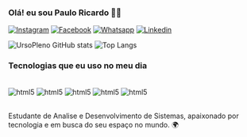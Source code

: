 ### Olá! eu sou Paulo Ricardo 👋🏽

[![Instagram](https://img.shields.io/badge/Instagram-E4405F?style=for-the-badge&logo=instagram&logoColor=white
)](https://www.instagram.com/rcardo_santtana/)
[![Facebook](https://img.shields.io/badge/Facebook-1877F2?style=for-the-badge&logo=facebook&logoColor=white)](https://www.facebook.com/profile.php?id=100007373148794)
[![Whatsapp](https://img.shields.io/badge/WhatsApp-25D366?style=for-the-badge&logo=whatsapp&logoColor=white)]()
[![Linkedin](https://img.shields.io/badge/LinkedIn-0077B5?style=for-the-badge&logo=linkedin&logoColor=white)]()



![UrsoPleno GitHub stats](https://github-readme-stats.vercel.app/api?username=UrsoPleno&show_icons=true&theme=dracula)
![Top Langs](https://github-readme-stats.vercel.app/api/top-langs/?username=UrsoPleno&hide_progress=true)

### Tecnologias que eu uso no meu dia

<div style="display: inline_block"><br>
<img align="center" alt="html5" src="https://img.shields.io/badge/Java-ED8B00?style=for-the-badge&logo=openjdk&logoColor=white"/>
<img align="center" alt="html5" src="https://img.shields.io/badge/MySQL-00000F?style=for-the-badge&logo=mysql&logoColor=white"/>
<img align="center" alt="html5" src="https://img.shields.io/badge/IntelliJ_IDEA-000000.svg?style=for-the-badge&logo=intellij-idea&logoColor=white"/>
<img align="center" alt="html5" src="https://img.shields.io/badge/Eclipse-2C2255?style=for-the-badge&logo=eclipse&logoColor=white"/>
<img align="center" alt="html5" src="https://img.shields.io/badge/Visual_Studio_Code-0078D4?style=for-the-badge&logo=visual%20studio%20code&logoColor=white"/>

</div>
<br/>

Estudante de Analise e Desenvolvimento de Sistemas, apaixonado por tecnologia e em busca do seu espaço no mundo. 🌍
